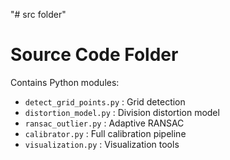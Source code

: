 "# src folder" 
# Source Code Folder

Contains Python modules:
- `detect_grid_points.py` : Grid detection
- `distortion_model.py` : Division distortion model
- `ransac_outlier.py` : Adaptive RANSAC
- `calibrator.py` : Full calibration pipeline
- `visualization.py` : Visualization tools

